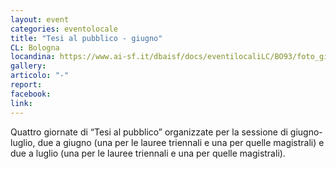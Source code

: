 ```yaml
---
layout: event
categories: eventolocale
title: "Tesi al pubblico - giugno"
CL: Bologna
locandina: https://www.ai-sf.it/dbaisf/docs/eventilocaliLC/BO93/foto_giugno.jpg
gallery:
articolo: "-"
report:
facebook: 
link: 
---
```

Quattro giornate di “Tesi al pubblico” organizzate per la sessione di giugno-luglio, due a giugno (una per le lauree triennali e una per quelle magistrali) e due a luglio (una per le lauree triennali e una per quelle magistrali).
